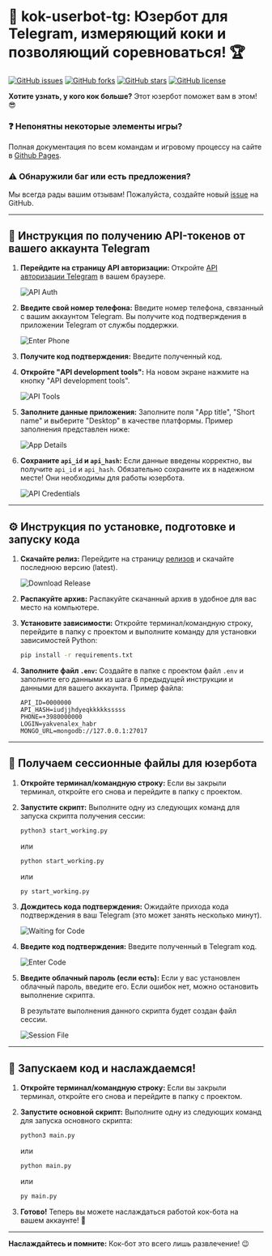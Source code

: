 # 📏 kok-userbot-tg: Юзербот для Telegram, измеряющий коки и позволяющий соревноваться! 🏆

[![GitHub issues](https://img.shields.io/github/issues/Mvory9/kok-userbot-tg?style=flat-square)](https://github.com/Mvory9/kok-userbot-tg/issues)
[![GitHub forks](https://img.shields.io/github/forks/Mvory9/kok-userbot-tg?style=flat-square)](https://github.com/Mvory9/kok-userbot-tg/network)
[![GitHub stars](https://img.shields.io/github/stars/Mvory9/kok-userbot-tg?style=flat-square)](https://github.com/Mvory9/kok-userbot-tg/stargazers)
[![GitHub license](https://img.shields.io/github/license/Mvory9/kok-userbot-tg?style=flat-square)](https://github.com/Mvory9/kok-userbot-tg/blob/main/LICENSE)

**Хотите узнать, у кого кок больше?** Этот юзербот поможет вам в этом! 😎

### ❓ Непонятны некоторые элементы игры?

Полная документация по всем командам и игровому процессу на сайте в [Github Pages](https://mvory9.github.io/kok-userbot-tg/).

### ⚠️ Обнаружили баг или есть предложения?

Мы всегда рады вашим отзывам! Пожалуйста, создайте новый [issue](https://github.com/Mvory9/kok-userbot-tg/issues) на GitHub.

---

## 🔑 Инструкция по получению API-токенов от вашего аккаунта Telegram

1.  **Перейдите на страницу API авторизации:** Откройте [API авторизации Telegram](https://my.telegram.org/auth) в вашем браузере.

    ![API Auth](https://github.com/user-attachments/assets/32f34e79-13d4-4ce1-badc-7e68c27cdc49)

2.  **Введите свой номер телефона:** Введите номер телефона, связанный с вашим аккаунтом Telegram. Вы получите код подтверждения в приложении Telegram от службы поддержки.

    ![Enter Phone](https://github.com/user-attachments/assets/0ef8e14b-8cbc-42d7-9041-4c99509fc0ae)

3.  **Получите код подтверждения:** Введите полученный код.

4.  **Откройте "API development tools":** На новом экране нажмите на кнопку "API development tools".

    ![API Tools](https://github.com/user-attachments/assets/798f6c6e-a2fd-414d-beb2-493fdaf70afb)

5.  **Заполните данные приложения:** Заполните поля "App title", "Short name" и выберите "Desktop" в качестве платформы. Пример заполнения представлен ниже:

    ![App Details](https://github.com/user-attachments/assets/16c9f137-848b-4b9e-bea8-8e3a02d806e3)

6.  **Сохраните `api_id` и `api_hash`:**  Если данные введены корректно, вы получите `api_id` и `api_hash`. Обязательно сохраните их в надежном месте! Они необходимы для работы юзербота.

    ![API Credentials](https://github.com/user-attachments/assets/a270fe5c-c80f-495d-a7cb-4585a3f890cb)

---

## ⚙️ Инструкция по установке, подготовке и запуску кода

1.  **Скачайте релиз:** Перейдите на страницу [релизов](https://github.com/Mvory9/kok-userbot-tg/releases/) и скачайте последнюю версию (latest).

    ![Download Release](https://github.com/user-attachments/assets/2692fc6c-acc7-4c3f-a51b-4cec98116b41)

2.  **Распакуйте архив:** Распакуйте скачанный архив в удобное для вас место на компьютере.

3.  **Установите зависимости:** Откройте терминал/командную строку, перейдите в папку с проектом и выполните команду для установки зависимостей Python:
    ```bash
    pip install -r requirements.txt
    ```

4.  **Заполните файл `.env`:** Создайте в папке с проектом файл `.env` и заполните его данными из шага 6 предыдущей инструкции и данными для вашего аккаунта. Пример файла:
    ```
    API_ID=0000000
    API_HASH=iudjjhdyeqkkkkksssss
    PHONE=+3980000000
    LOGIN=yakvenalex_habr
    MONGO_URL=mongodb://127.0.0.1:27017
    ```

---

## 💾 Получаем сессионные файлы для юзербота

1.  **Откройте терминал/командную строку:** Если вы закрыли терминал, откройте его снова и перейдите в папку с проектом.

2.  **Запустите скрипт:** Выполните одну из следующих команд для запуска скрипта получения сессии:
    ```bash
    python3 start_working.py
    ```
    или
    ```bash
    python start_working.py
    ```
    или
    ```bash
    py start_working.py
    ```

3.  **Дождитесь кода подтверждения:** Ожидайте прихода кода подтверждения в ваш Telegram (это может занять несколько минут).

    ![Waiting for Code](https://github.com/user-attachments/assets/dfce1d90-7bc8-4f95-bf3e-86c79e4d8b53)

4.  **Введите код подтверждения:** Введите полученный в Telegram код.

    ![Enter Code](https://github.com/user-attachments/assets/2b4fcc20-8ba7-4acb-afc4-5d6cf5ef88c4)

5.  **Введите облачный пароль (если есть):** Если у вас установлен облачный пароль, введите его. Если ошибок нет, можно остановить выполнение скрипта.

    В результате выполнения данного скрипта будет создан файл сессии.

    ![Session File](https://github.com/user-attachments/assets/1742883a-3bd1-4cdc-a796-a0036d9d1945)

---

## 🎉 Запускаем код и наслаждаемся!

1.  **Откройте терминал/командную строку:** Если вы закрыли терминал, откройте его снова и перейдите в папку с проектом.

2.  **Запустите основной скрипт:** Выполните одну из следующих команд для запуска основного скрипта:
    ```bash
    python3 main.py
    ```
    или
    ```bash
    python main.py
    ```
    или
    ```bash
    py main.py
    ```

3.  **Готово!** Теперь вы можете наслаждаться работой кок-бота на вашем аккаунте! 🎉

---
**Наслаждайтесь и помните:**  Кок-бот это всего лишь развлечение! 😉
